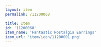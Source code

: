 ```yaml
---
layout: item
permalink: /11200068

title: Item
id: '11200068'
item_name: 'Fantastic Nostalgia Earrings'
icon_url: 'item/icon/11200001.png'
---
```

